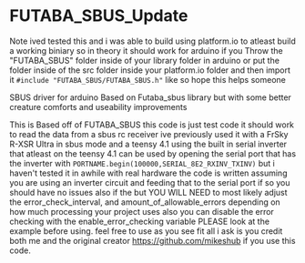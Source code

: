 # FUTABA_SBUS_Update
Note ived tested this and i was able to build using platform.io to atleast build a working biniary so in theory it should work for arduino if you Throw the "FUTABA_SBUS" folder inside of your library folder in arduino or put the folder inside of the src folder inside your platform.io folder and then import it `#include "FUTABA_SBUS/FUTABA_SBUS.h"` like so hope this helps someone

SBUS driver for arduino Based on Futaba_sbus library but with some better creature comforts and useability improvements

This is Based off of FUTABA_SBUS this code is just test code it should work to read the data from a sbus rc receiver ive previously used it with a FrSky R-XSR Ultra in sbus mode and a teensy 4.1 using the built in serial inverter that atleast on the teensy 4.1 can be used by opening the serial port that has the inverter with `PORTNAME.begin(100000,SERIAL_8E2_RXINV_TXINV)` but i haven't tested it in awhile with real hardware the code is written assuming you are using an inverter circuit and feeding that to the serial port if so you should have no issues also if the  but YOU WILL NEED to most likely adjust the error_check_interval, and amount_of_allowable_errors depending on how much processing your project uses also you can disable the error checking with the enable_error_checking variable PLEASE look at the example before using. feel free to use as you see fit all i ask is you credit both me and the original creator https://github.com/mikeshub if you use this code.
